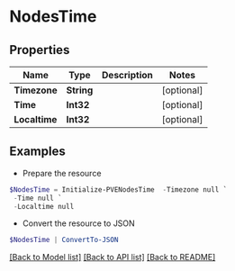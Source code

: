 # NodesTime
## Properties

Name | Type | Description | Notes
------------ | ------------- | ------------- | -------------
**Timezone** | **String** |  | [optional] 
**Time** | **Int32** |  | [optional] 
**Localtime** | **Int32** |  | [optional] 

## Examples

- Prepare the resource
```powershell
$NodesTime = Initialize-PVENodesTime  -Timezone null `
 -Time null `
 -Localtime null
```

- Convert the resource to JSON
```powershell
$NodesTime | ConvertTo-JSON
```

[[Back to Model list]](../README.md#documentation-for-models) [[Back to API list]](../README.md#documentation-for-api-endpoints) [[Back to README]](../README.md)

